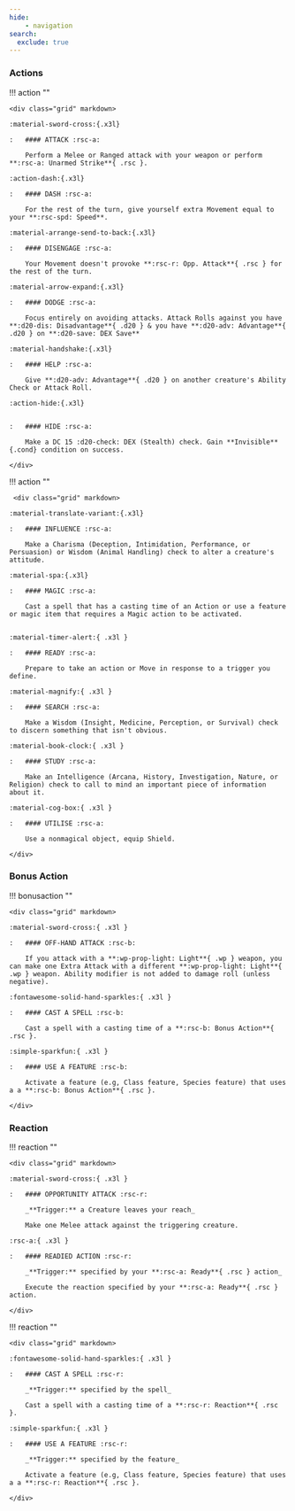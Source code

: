 ```yaml
---
hide: 
    - navigation
search:
  exclude: true
---
```


<!-- --8<-- [start:quickref-action] -->

### Actions

<div class="grid" markdown>

!!! action ""

    <div class="grid" markdown>

    :material-sword-cross:{.x3l}

    :   #### ATTACK :rsc-a:
    
        Perform a Melee or Ranged attack with your weapon or perform **:rsc-a: Unarmed Strike**{ .rsc }.

    :action-dash:{.x3l}

    :   #### DASH :rsc-a:
    
        For the rest of the turn, give yourself extra Movement equal to your **:rsc-spd: Speed**.

    :material-arrange-send-to-back:{.x3l}

    :   #### DISENGAGE :rsc-a:
    
        Your Movement doesn't provoke **:rsc-r: Opp. Attack**{ .rsc } for the rest of the turn.

    :material-arrow-expand:{.x3l}

    :   #### DODGE :rsc-a:
    
        Focus entirely on avoiding attacks. Attack Rolls against you have **:d20-dis: Disadvantage**{ .d20 } & you have **:d20-adv: Advantage**{ .d20 } on **:d20-save: DEX Save**

    :material-handshake:{.x3l}

    :   #### HELP :rsc-a:

        Give **:d20-adv: Advantage**{ .d20 } on another creature's Ability Check or Attack Roll.

    :action-hide:{.x3l}


    :   #### HIDE :rsc-a:

        Make a DC 15 :d20-check: DEX (Stealth) check. Gain **Invisible**{.cond} condition on success.
    
    </div>

!!! action ""

     <div class="grid" markdown>

    :material-translate-variant:{.x3l}

    :   #### INFLUENCE :rsc-a:

        Make a Charisma (Deception, Intimidation, Performance, or Persuasion) or Wisdom (Animal Handling) check to alter a creature's attitude.

    :material-spa:{.x3l}

    :   #### MAGIC :rsc-a:

        Cast a spell that has a casting time of an Action or use a feature or magic item that requires a Magic action to be activated.


    :material-timer-alert:{ .x3l }

    :   #### READY :rsc-a:
        
        Prepare to take an action or Move in response to a trigger you define. 

    :material-magnify:{ .x3l }

    :   #### SEARCH :rsc-a:
    
        Make a Wisdom (Insight, Medicine, Perception, or Survival) check to discern something that isn't obvious.

    :material-book-clock:{ .x3l }

    :   #### STUDY :rsc-a:
    
        Make an Intelligence (Arcana, History, Investigation, Nature, or Religion) check to call to mind an important piece of information about it.

    :material-cog-box:{ .x3l }

    :   #### UTILISE :rsc-a:
    
        Use a nonmagical object, equip Shield.

    </div>

</div>


### Bonus Action

!!! bonusaction ""

    <div class="grid" markdown>

    :material-sword-cross:{ .x3l }

    :   #### OFF-HAND ATTACK :rsc-b:
    
        If you attack with a **:wp-prop-light: Light**{ .wp } weapon, you can make one Extra Attack with a different **:wp-prop-light: Light**{ .wp } weapon. Ability modifier is not added to damage roll (unless negative).

    :fontawesome-solid-hand-sparkles:{ .x3l }

    :   #### CAST A SPELL :rsc-b:
    
        Cast a spell with a casting time of a **:rsc-b: Bonus Action**{ .rsc }.
    
    :simple-sparkfun:{ .x3l }

    :   #### USE A FEATURE :rsc-b:
    
        Activate a feature (e.g, Class feature, Species feature) that uses a a **:rsc-b: Bonus Action**{ .rsc }.

    </div>

### Reaction

<div class="grid" markdown>

!!! reaction ""

    <div class="grid" markdown>

    :material-sword-cross:{ .x3l }

    :   #### OPPORTUNITY ATTACK :rsc-r:

        _**Trigger:** a Creature leaves your reach_

        Make one Melee attack against the triggering creature.

    :rsc-a:{ .x3l }

    :   #### READIED ACTION :rsc-r:
    
        _**Trigger:** specified by your **:rsc-a: Ready**{ .rsc } action_

        Execute the reaction specified by your **:rsc-a: Ready**{ .rsc } action.

    </div>

!!! reaction ""

    <div class="grid" markdown>

    :fontawesome-solid-hand-sparkles:{ .x3l }

    :   #### CAST A SPELL :rsc-r:
    
        _**Trigger:** specified by the spell_

        Cast a spell with a casting time of a **:rsc-r: Reaction**{ .rsc }.

    :simple-sparkfun:{ .x3l }

    :   #### USE A FEATURE :rsc-r:
    
        _**Trigger:** specified by the feature_

        Activate a feature (e.g, Class feature, Species feature) that uses a a **:rsc-r: Reaction**{ .rsc }.

    </div>

</div>


<!-- --8<-- [end:quickref-action] -->